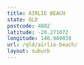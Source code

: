 ```yaml
---
title: AIRLIE BEACH
state: QLD
postcode: 4802
latitude: -20.271072
longitude: 148.989038
url: /qld/airlie-beach/
layout: suburb
---
```


